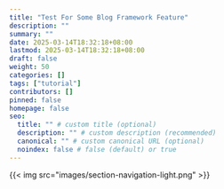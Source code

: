 ```yaml
---
title: "Test For Some Blog Framework Feature"
description: ""
summary: ""
date: 2025-03-14T18:32:18+08:00
lastmod: 2025-03-14T18:32:18+08:00
draft: false
weight: 50
categories: []
tags: ["tutorial"]
contributors: []
pinned: false
homepage: false
seo:
  title: "" # custom title (optional)
  description: "" # custom description (recommended)
  canonical: "" # custom canonical URL (optional)
  noindex: false # false (default) or true
---
```


{{< img src="images/section-navigation-light.png" >}}
